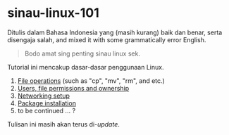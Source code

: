 # sinau-linux-101

Ditulis dalam Bahasa Indonesia yang (masih kurang) baik dan benar, serta disengaja salah, and mixed it with some grammatically error English.

> Bodo amat sing penting sinau linux sek.

Tutorial ini mencakup dasar-dasar penggunaan Linux.

1. [File operations](https://github.com/fmmochtar/sinau-linux-101/tree/master/resources/page-1)  (such as "cp", "mv", "rm", and etc.)
2. [Users, file permissions and ownership](https://github.com/fmmochtar/sinau-linux-101/tree/master/resources/page-2) 
3. [Networking setup](https://github.com/fmmochtar/sinau-linux-101/tree/master/resources/page-3)
4. [Package installation](https://github.com/fmmochtar/sinau-linux-101/tree/master/resources/page-4)
5. to be continued ... ?

Tulisan ini masih akan terus di-*update*.
